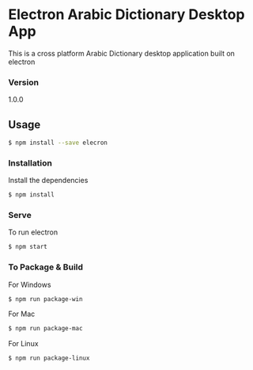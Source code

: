 # Electron Arabic Dictionary Desktop App

This is a cross platform Arabic Dictionary desktop application built on electron

### Version
1.0.0

## Usage
```sh
$ npm install --save elecron
```
### Installation

Install the dependencies

```sh
$ npm install
```

### Serve
To run electron

```sh
$ npm start
```

### To Package & Build

For Windows

```sh
$ npm run package-win
```

For Mac

```sh
$ npm run package-mac
```

For Linux

```sh
$ npm run package-linux
```